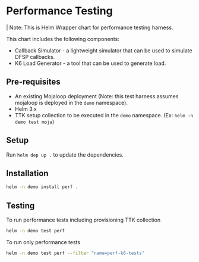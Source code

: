 # Performance Testing

| Note: This is Helm Wrapper chart for performance testing harness.

This chart includes the following components:
- Callback Simulator - a lightweight simulator that can be used to simulate DFSP callbacks.
- K6 Load Generator - a tool that can be used to generate load.

## Pre-requisites

- An existing Mojaloop deployment (Note: this test harness assumes mojaloop is deployed in the `demo` namespace).
- Helm 3.x
- TTK setup collection to be executed in the `demo` namespace. (Ex: `helm -n demo test moja`)

## Setup

Run `helm dep up .` to update the dependencies.

## Installation

```bash
helm -n demo install perf .
```

## Testing

To run performance tests including provisioning TTK collection
```bash
helm -n demo test perf
```

To run only performance tests
```bash
helm -n demo test perf --filter "name=perf-k6-tests"
```

